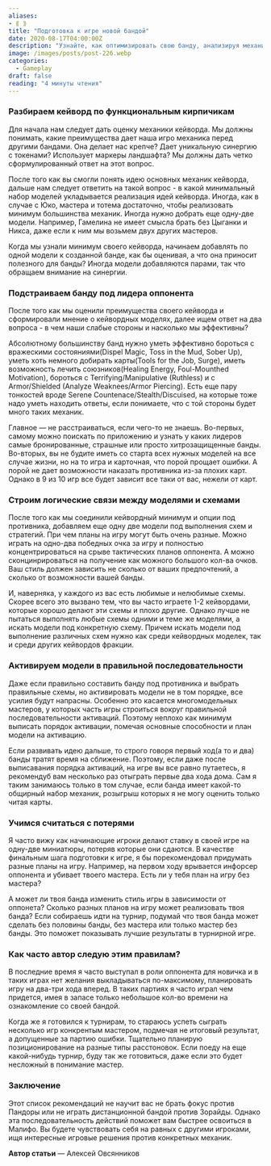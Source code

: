 ```yaml
---
aliases: 
- ⟪ ⟫
title: "Подготовка к игре новой бандой"
date: 2020-08-17T04:00:00Z
description: "Узнайте, как оптимизировать свою банду, анализируя механику кейворда и выявляя преимущества перед другими бандами. Оцените минимальный набор моделей для реализации идей кейворда и добавляйте новые модели с учетом их полезности и синергии с остальными"
image: /images/posts/post-226.webp
categories:
  - Gameplay
draft: false
reading: "4 минуты чтения"
---
```


### Разбираем кейворд по функциональным кирпичикам

Для начала нам следует дать оценку механики кейворда. Мы должны понимать, какие преимущества дает наша игро механика перед другими бандами. Она делает нас крепче? Дает уникальную синергию с токенами? Использует маркеры ландшафта? Мы должны дать четко сформулированный ответ на этот вопрос.

После того как вы смогли понять идею основных механик кейворда, дальше нам следует ответить на такой вопрос - в какой минимальный набор моделей укладывается реализация идей кейворда. Иногда, как в случае с Юко, мастера и тотема достаточно, чтобы реализовать минимум большинства механик. Иногда нужно добрать еще одну-две модели. Например, Гамелина не имеет смысла брать без Цыганки и Никса, даже если к ним мы возьмем двух других мастеров.

Когда мы узнали минимум своего кейворда, начинаем добавлять по одной модели к созданной банде, как бы оценивая, а что она приносит полезного для банды? Иногда модели добавляются парами, так что обращаем внимание на синергии.

### Подстраиваем банду под лидера оппонента

После того как мы оценили преимущества своего кейворда и сформировали мнение о кейвордных моделях, далее ищем ответ на два вопроса - в чем наши слабые стороны и насколько мы эффективны?

Абсолютному большинству банд нужно уметь эффективно бороться с вражескими состояниями(Dispel Magic, Toss in the Mud, Sober Up), уметь хоть немного добирать карты(Tools for the Job, Surge), иметь возможность лечить союзников(Healing Energy, Foul-Mounthed Motivation), бороться с Terrifying/Manipulative (Ruthless) и c Armor/Shielded (Analyze Weaknees/Armor Piercing). Есть еще пару тонкостей вроде Serene Countenace/Stealth/Discuised, на которые тоже надо уметь находить ответы, если понимаете, что с той стороны будет много таких механик.

Главное — не расстраиваться, если чего-то не знаешь. Во-первых, самому можно поискать по приложению и узнать у каких лидеров самые бронированные, страшные или просто хитрозащищенные банды. Во-вторых, вы не будите иметь со старта всех нужных моделей на все случае жизни, но на то игра и карточная, что порой прощает ошибки. А порой не дает возможности наказать противника из-за плохих карт. Однако в 9 из 10 игр все будет зависит все таки от вас, нежели от карт.

### Строим логические связи между моделями и схемами

После того как мы соединили кейвордный минимум и опции под противника, добавляем еще одну две модели под выполнения схем и стратегий. При чем планы на игру могут быть очень разные. Можно играть на одно-два победных очка за игру и полностью концентрироваться на срыве тактических планов оппонента. А можно сконцинрироваться на получение как можного большого кол-ва очков. Ваш стиль должен зависить не сколько от ваших предпочтений, а сколько от возможности вашей банды.

И, наверняка, у каждого из вас есть любимые и нелюбимые схемы. Скорее всего это вызвано тем, что вы часто играете 1-2 кейвордами, которые хорошо делают эти схемы и плохо другие. Однако лучше не пытаться выполнять любые схемы одними и теме же моделями, а искать модели под конкретную схему. Причем искать модели под выполнение различных схем нужно как среди кейвордных моделек, так и среди других кейвордов фракции.

### Активируем модели в правильной последовательности

Даже если правильно составить банду под противника и выбрать правильные схемы, но активировать модели не в том порядке, все усилия будут напрасны. Особенно это касается многомодельных мастеров, у которых часть игры строиться вокруг правильной последовательности активаций. Поэтому неплохо как минимум выписать порядок активации, помечая основные способности и план модели на активацию.

Если развивать идею дальше, то строго говоря первый ход(а то и два) банды тратят время на сближение. Поэтому, если даже после выписавания порядка активаций, на игре вы все равно путаетесь, я рекомендуб вам несколько раз отыграть первые два хода дома. Сам я таким занимаюсь только в том случае, если банда имеет какой-то общирный набор механик, розыгрыш которых я не могу оценить только читая карты.

### Учимся считаться с потерями

Я часто вижу как начинающие игроки делают ставку в своей игре на одну-две миниатюры, потеряв которые они сдаются. В качестве финальным шага подготовки к игре, я бы порекомендовал придумать разные планы на игру. Например, на первом ходу врывается инфорсер оппонента и убивает твоего мастера. Есть ли у тебя план на игру без мастера?

А может ли твоя банда изменить стиль игры в зависимости от оппонета? Сколько разных планов на игру может реализовать твоя банда? Если собираешь идти на турнир, подумай что твоя банда может сделать без половины банды, без мастера или только мастер без банды. Это поможет показывать лучшие результаты в турнирной игре.

### Как часто автор следую этим правилам?

В последние время я часто выступал в роли оппонента для новичка и в таких играх нет желания выкладываться по-максимому, планировать игру на два-три хода вперед. В таких партиях я часто играл чем придется, имея в запасе только небольшое кол-во времени на ознакомление со своей бандой.

Когда же я готовился к турнирам, то стараюсь успеть сыграть несколько игр конкрентым мастером, подмечая не итоговый результат, а допущенные за партию ошибки. Тщательно планирую позиционирование на разные типы расстоновок. Если поеду на еще какой-нибудь турнир, буду так же готовиться, даже если это будет несложный в понимание мастер.

### Заключение

Этот список рекомендаций не научит вас не брать фокус против Пандоры или не играть дистанционной бандой против Зорайды. Однако эта последовательность действий поможет вам быстрее освоиться в Малифо. Вы будете чувствовать себя на равных с другими игроками, ищя интересные игровые решения против конкретных механик.


**Автор статьи** — Алексей Овсянников